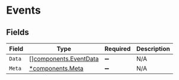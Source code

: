 # Events


## Fields

| Field                                                          | Type                                                           | Required                                                       | Description                                                    |
| -------------------------------------------------------------- | -------------------------------------------------------------- | -------------------------------------------------------------- | -------------------------------------------------------------- |
| `Data`                                                         | [][components.EventData](../../models/components/eventdata.md) | :heavy_minus_sign:                                             | N/A                                                            |
| `Meta`                                                         | [*components.Meta](../../models/components/meta.md)            | :heavy_minus_sign:                                             | N/A                                                            |